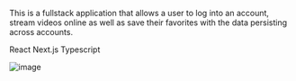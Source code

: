 This is a fullstack application that allows a user to log into an account, stream videos online as well as save their favorites with the data persisting across accounts.

React Next.js Typescript

![image](https://github.com/thebasedtaka/notNetflixProject/assets/118682791/9118397e-f8c7-4941-addb-16da7fd39634)
